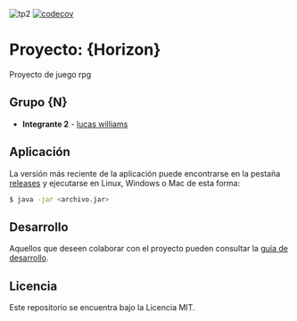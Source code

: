 ![tp2](https://github.com/lucas96will/algo3_tp2_fiuba/actions/workflows/build.yml/badge.svg) [![codecov](https://codecov.io/gh/lucas96will/algo3_tp2_fiuba/branch/master/graph/badge.svg)](https://codecov.io/gh/lucas96will/algo3_tp2_fiuba)

# Proyecto: {Horizon} 

Proyecto de juego rpg

## Grupo {N}

* **Integrante 2** - [lucas williams](https://github.com/lucas96will)


## Aplicación

La versión más reciente de la aplicación puede encontrarse en la pestaña [releases](https://github.com/lucas96will/algo3_tp2_fiuba/releases/latest) y ejecutarse en Linux, Windows o Mac de esta forma:

```bash
$ java -jar <archivo.jar>
```

## Desarrollo

Aquellos que deseen colaborar con el proyecto pueden consultar la [guía de desarrollo](./docs/Desarrollo.md).

## Licencia

Este repositorio se encuentra bajo la Licencia MIT.
